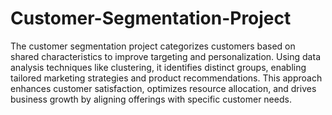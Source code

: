 # Customer-Segmentation-Project
The customer segmentation project categorizes customers based on shared characteristics to improve targeting and personalization. Using data analysis techniques like clustering, it identifies distinct groups, enabling tailored marketing strategies and product recommendations. This approach enhances customer satisfaction, optimizes resource allocation, and drives business growth by aligning offerings with specific customer needs.
